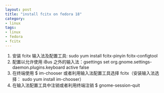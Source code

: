 ```yaml
---
layout: post
title: "install fcitx on fedora 18"
category: 
- linux
tags:
- linux
- fedora
- fcitx
---
```

1. 安装 fcitx 输入法及配置工具: sudo yum install fcitx-pinyin fcitx-configtool
2. 配置以允许使用 iBus 之外的输入法：gsettings set org.gnome.settings-daemon.plugins.keyboard active false
3. 在终端使用 $ im-chooser 或者利用输入法配置工具选择 fcitx（安装输入法选择： sudo yum install im-chooser）
4. 在输入法配置工具中注销或者利用终端注销 $ gnome-session-quit


